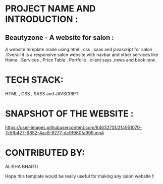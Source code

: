 # PROJECT NAME AND INTRODUCTION :
## Beautyzone - A website for salon :
A website template made using html , css , saas and javascript for salon .Overall it is a responsive salon website with navbar and other services like Home , Services , Price Table , Portfolio , client says ,news and book now  .

# TECH STACK:
HTML , CSS , SASS and JAVSCRIPT 


# SNAPSHOT OF THE WEBSITE :


https://user-images.githubusercontent.com/84632701/214951070-7c5fb427-9852-4ac8-9277-dc9f980fa999.mp4




# CONTRIBUTED BY:
ALISHA BHARTI 

Hope this template would be really useful for making any salon website !!
